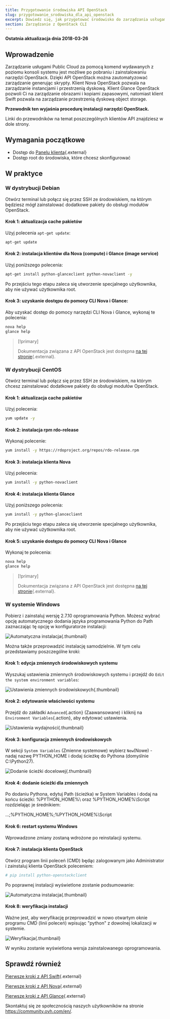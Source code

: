 ```yaml
---
title: Przygotowanie środowiska API OpenStack
slug: przygotowanie_srodowiska_dla_api_openstack
excerpt: Dowiedz się, jak przygotować środowisko do zarządzania usługami Public Cloud z lini komend
section: Zarządzanie z OpenStack CLI
---
```


**Ostatnia aktualizacja dnia 2018-03-26**

## Wprowadzenie

Zarządzanie usługami Public Cloud za pomocą komend wydawanych z poziomu konsoli systemu jest możliwe po pobraniu i zainstalowaniu narzędzi OpenStack.
Dzięki API OpenStack można zautomatyzować zarządzanie generując skrypty. Klient Nova OpenStack pozwala na zarządzanie instancjami i przestrzenią dyskową.
Klient Glance OpenStack pozwoli Ci na zarządzanie obrazami i kopiami zapasowymi, natomiast klient Swift pozwala na zarządzanie przestrzenią dyskową object storage.

**Przewodnik ten wyjaśnia procedurę instalacji narzędzi OpenStack.**

Linki do przewodników na temat poszczególnych klientów API znajdziesz w dole strony.


## Wymagania początkowe

- Dostęp do [Panelu klienta](https://www.ovh.com/auth/?action=gotomanager){.external}
- Dostęp root do środowiska, które chcesz skonfigurować


## W praktyce

### W dystrybucji Debian

Otwórz terminal lub połącz się przez SSH ze środowiskiem, na którym będziesz mógł zainstalować dodatkowe pakiety do obsługi modułów OpenStack.

#### Krok 1: aktualizacja cache pakietów

Użyj polecenia `apt-get update`:

```sh
apt-get update
```

#### Krok 2: instalacja klientów dla Nova (compute) i Glance (image service)

Użyj poniższego polecenia:

```sh
apt-get install python-glanceclient python-novaclient -y
```

Po przejściu tego etapu zaleca się utworzenie specjalnego użytkownika, aby nie używać użytkownika root.



#### Krok 3: uzyskanie dostępu do pomocy CLI Nova i Glance:

Aby uzyskać dostęp do pomocy narzędzi CLI Nova i Glance, wykonaj te polecenia:

```sh
nova help
glance help
```

> [!primary]
> 
> Dokumentacja związana z API OpenStack jest dostępna [na tej stronie](https://docs.openstack.org/python-openstackclient/latest/){.external}.
> 


### W dystrybucji CentOS

Otwórz terminal lub połącz się przez SSH ze środowiskiem, na którym chcesz zainstalować dodatkowe pakiety do obsługi modułów OpenStack.


#### Krok 1: aktualizacja cache pakietów

Użyj polecenia:

```sh
yum update -y
```

#### Krok 2: instalacja rpm rdo-release

Wykonaj polecenie:

```sh
yum install -y https://rdoproject.org/repos/rdo-release.rpm
```

#### Krok 3: instalacja klienta Nova

Użyj polecenia:

```sh
yum install -y python-novaclient
```


#### Krok 4: instalacja klienta Glance

Użyj poniższego polecenia:

```sh
yum install -y python-glanceclient
```

Po przejściu tego etapu zaleca się utworzenie specjalnego użytkownika, aby nie używać użytkownika root.



#### Krok 5: uzyskanie dostępu do pomocy CLI Nova i Glance

Wykonaj te polecenia:

```sh
nova help
glance help
```


> [!primary]
> 
> Dokumentacja związana z API OpenStack jest dostępna [na tej stronie](https://docs.openstack.org/python-openstackclient/latest/){.external}.
> 


### W systemie Windows

Pobierz i zainstaluj wersję 2.7.10 oprogramowania Python. Możesz wybrać opcję automatycznego dodania języka programowania Python do Path zaznaczając tę opcję w konfiguratorze instalacji:

![Automatyczna instalacja](images/1_preparation_openstack_environment_windows.png){.thumbnail}

Można także przeprowadzić instalację samodzielnie. W tym celu przedstawiamy poszczególne kroki:



#### Krok 1: edycja zmiennych środowiskowych systemu

Wyszukaj ustawienia zmiennych środowiskowych systemu i przejdź do `Edit the system environment variables`:

![Ustawienia zmiennych środowiskowych](images/2_preparation_openstack_environment_windows.png){.thumbnail}



#### Krok 2: edytowanie właściwości systemu

Przejdź do zakładki `Advanced`{.action} (Zaawansowane) i kliknij na `Environment Variables`{.action}, aby edytować ustawienia.

![Ustawienia wydajności](images/3_preparation_openstack_environment_windows.png){.thumbnail}



#### Krok 3: konfiguracja zmiennych środowiskowych

W sekcji `System Variables` (Zmienne systemowe) wybierz `New`(Nowe) - nadaj nazwę PYTHON_HOME i dodaj ścieżkę do Pythona (domyślnie C:\Python27).

![Dodanie ścieżki docelowej](images/4_edit_system_variables.png){.thumbnail}



#### Krok 4: dodanie ścieżki dla zmiennych

Po dodaniu Pythona, edytuj Path (ścieżka) w System Variables i dodaj na końcu ścieżki: %PYTHON_HOME%\ oraz %PYTHON_HOME%\Script rozdzielając je średnikiem:

...;%PYTHON_HOME%\;%PYTHON_HOME%\Script



#### Krok 6: restart systemu Windows

Wprowadzone zmiany zostaną wdrożone po reinstalacji systemu.



#### Krok 7: instalacja klienta OpenStack

Otwórz program linii poleceń (CMD) będąc zalogowanym jako Administrator i zainstaluj klienta OpenStack poleceniem:

```sh
# pip install python-openstackclient
```

Po poprawnej instalacji wyświetlone zostanie podsumowanie:

![Automatyczna instalacja](images/5_preparation_openstack_environment_windows.png){.thumbnail}



#### Krok 8: weryfikacja instalacji

Ważne jest, aby weryfikację przeprowadzić w nowo otwartym oknie programu CMD (linii poleceń) wpisując "python" z dowolnej lokalizacji w systemie.

![Weryfikacja](images/6_preparation_openstack_environment_windows.png){.thumbnail}

W wyniku zostanie wyświetlona wersja zainstalowanego oprogramowania.



## Sprawdź również

[Pierwsze kroki z API Swift](https://docs.ovh.com/pl/public-cloud/pierwsze_kroki_z_api_swift/){.external}

[Pierwsze kroki z API Nova](https://docs.ovh.com/pl/public-cloud/pierwsze_kroki_z_api_nova/){.external}

[Pierwsze kroki z API Glance](https://docs.ovh.com/pl/public-cloud/rozpoczecie_pracy_z_api_glance/){.external}


Skontaktuj się ze społecznością naszych użytkowników na stronie <https://community.ovh.com/en/>.

